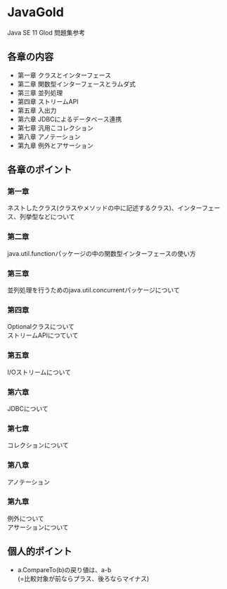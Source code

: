 # JavaGold
Java SE 11 Glod 問題集参考

## 各章の内容
- 第一章 クラスとインターフェース
- 第二章 関数型インターフェースとラムダ式
- 第三章 並列処理
- 第四章 ストリームAPI
- 第五章 入出力
- 第六章 JDBCによるデータベース連携
- 第七章 汎用こコレクション
- 第八章 アノテーション
- 第九章 例外とアサーション

## 各章のポイント

### 第一章
ネストしたクラス(クラスやメソッドの中に記述するクラス)、インターフェース、列挙型などについて

### 第二章
java.util.functionパッケージの中の関数型インターフェースの使い方

### 第三章
並列処理を行うためのjava.util.concurrentパッケージについて

### 第四章
Optionalクラスについて<br>
ストリームAPIにつていて

### 第五章
I/Oストリームについて

### 第六章
JDBCについて

### 第七章
コレクションについて

### 第八章
アノテーション

### 第九章
例外について<br>
アサーションについて

## 個人的ポイント
- a.CompareTo(b)の戻り値は、a-b<br>
(=比較対象が前ならプラス、後ろならマイナス)
